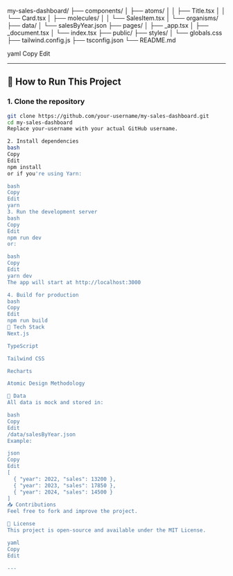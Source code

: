 my-sales-dashboard/
├── components/
│ ├── atoms/
│ │ ├── Title.tsx
│ │ └── Card.tsx
│ ├── molecules/
│ │ └── SalesItem.tsx
│ └── organisms/
├── data/
│ └── salesByYear.json
├── pages/
│ ├── _app.tsx
│ ├── _document.tsx
│ └── index.tsx
├── public/
├── styles/
│ └── globals.css
├── tailwind.config.js
├── tsconfig.json
└── README.md

yaml
Copy
Edit

---

## 🚀 How to Run This Project

### 1. Clone the repository

```bash
git clone https://github.com/your-username/my-sales-dashboard.git
cd my-sales-dashboard
Replace your-username with your actual GitHub username.

2. Install dependencies
bash
Copy
Edit
npm install
or if you're using Yarn:

bash
Copy
Edit
yarn
3. Run the development server
bash
Copy
Edit
npm run dev
or:

bash
Copy
Edit
yarn dev
The app will start at http://localhost:3000

4. Build for production
bash
Copy
Edit
npm run build
🎨 Tech Stack
Next.js

TypeScript

Tailwind CSS

Recharts

Atomic Design Methodology

📌 Data
All data is mock and stored in:

bash
Copy
Edit
/data/salesByYear.json
Example:

json
Copy
Edit
[
  { "year": 2022, "sales": 13200 },
  { "year": 2023, "sales": 17850 },
  { "year": 2024, "sales": 14500 }
]
📥 Contributions
Feel free to fork and improve the project.

📄 License
This project is open-source and available under the MIT License.

yaml
Copy
Edit

---










